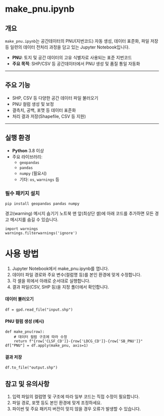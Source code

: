 # make_pnu.ipynb

## 개요
`make_pnu.ipynb`는 공간데이터의 PNU(지번코드) 자동 생성, 데이터 표준화, 파일 저장 등 일련의 데이터 전처리 과정을 담고 있는 Jupyter Notebook입니다.

- **PNU**: 토지 및 공간 데이터의 고유 식별자로 사용되는 표준 지번코드
- **주요 목적**: SHP/CSV 등 공간데이터에서 PNU 생성 및 품질 통일 자동화

---

## 주요 기능
- SHP, CSV 등 다양한 공간 데이터 파일 불러오기
- PNU 컬럼 생성 및 보정
- 결측치, 공백, 포맷 등 데이터 표준화
- 처리 결과 저장(Shapefile, CSV 등 지원)

---

## 실행 환경

- **Python** 3.8 이상
- 주요 라이브러리:  
  - `geopandas`
  - `pandas`
  - `numpy` (필요시)
  - 기타: `os`, `warnings` 등

### 필수 패키지 설치
```
pip install geopandas pandas numpy
```

경고(warning) 메시지 숨기기
노트북 맨 앞(최상단 셀)에 아래 코드를 추가하면 모든 경고 메시지를 숨길 수 있습니다.

```
import warnings
warnings.filterwarnings('ignore')
```

# 사용 방법
1. Jupyter Notebook에서 make_pnu.ipynb를 엽니다.
2. 데이터 파일 경로와 주요 변수(컬럼명 등)를 본인 환경에 맞게 수정합니다.
3. 각 셀을 위에서 아래로 순서대로 실행합니다.
4. 결과 파일(CSV, SHP 등)을 지정 폴더에서 확인합니다.

#### 데이터 불러오기
```
df = gpd.read_file("input.shp")
```

#### PNU 컬럼 생성 (예시)
```
def make_pnu(row):
    # 데이터 컬럼 구조에 따라 수정
    return f"{row['CLSF_CD']}-{row['LDCG_CD']}-{row['SB_PNU']}"
df["PNU"] = df.apply(make_pnu, axis=1)
```

#### 결과 저장
```
df.to_file("output.shp")
```

## 참고 및 유의사항
1. 입력 파일의 컬럼명 및 구조에 따라 일부 코드는 직접 수정이 필요합니다.
2. 파일 경로, 포맷 등도 본인 환경에 맞게 조정하세요.
3. 파이썬 및 주요 패키지 버전이 맞지 않을 경우 오류가 발생할 수 있습니다.

